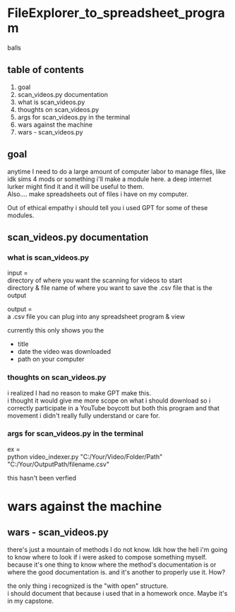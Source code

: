 # FileExplorer_to_spreadsheet_program
balls
## table of contents
1. goal  
2. scan_videos.py documentation
3. what is scan_videos.py
4. thoughts on scan_videos.py
5. args for scan_videos.py in the terminal
6. wars against the machine 
7. wars - scan_videos.py

## goal
anytime I need to do a large amount of computer labor to manage files, like idk sims 4 mods or something i'll make a module here. a deep internet lurker might find it and it will be useful to them.  
Also.... make spreadsheets out of files i have on my computer. 
  
Out of ethical empathy i should tell you i used GPT for some of these modules.  
  
## scan_videos.py documentation
### what is scan_videos.py
input =  
directory of where you want the scanning for videos to start  
directory & file name of where you want to save the .csv file that is the output
  
output =  
a .csv file you can plug into any spreadsheet program & view
  
currently this only shows you the
* title
* date the video was downloaded
* path on your computer

### thoughts on scan_videos.py
i realized I had no reason to make GPT make this.  
i thought it would give me more scope on what i should download so i correctly participate in a YouTube boycott but both this program and that movement i didn't really fully understand or care for.

### args for scan_videos.py in the terminal
ex =  
python video_indexer.py "C:/Your/Video/Folder/Path" "C:/Your/OutputPath/filename.csv"

this hasn't been verfied

# wars against the machine
## wars - scan_videos.py
there's just a mountain of methods I do not know. Idk how the hell i'm going to know where to look if i were asked to compose something myself. because it's one thing to know where the method's documentation is or where the good documentation is. and it's another to properly use it. How? 
  
the only thing i recognized is the "with open" structure.  
i should document that because i used that in a homework once. Maybe it's in my capstone. 
